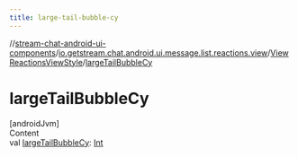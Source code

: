 ```yaml
---
title: large-tail-bubble-cy
---
```

//[stream-chat-android-ui-components](../../../index.md)/[io.getstream.chat.android.ui.message.list.reactions.view](../index.md)/[ViewReactionsViewStyle](index.md)/[largeTailBubbleCy](largeTailBubbleCy.md)



# largeTailBubbleCy  
[androidJvm]  
Content  
val [largeTailBubbleCy](largeTailBubbleCy.md): [Int](https://kotlinlang.org/api/latest/jvm/stdlib/kotlin/-int/index.html)  



